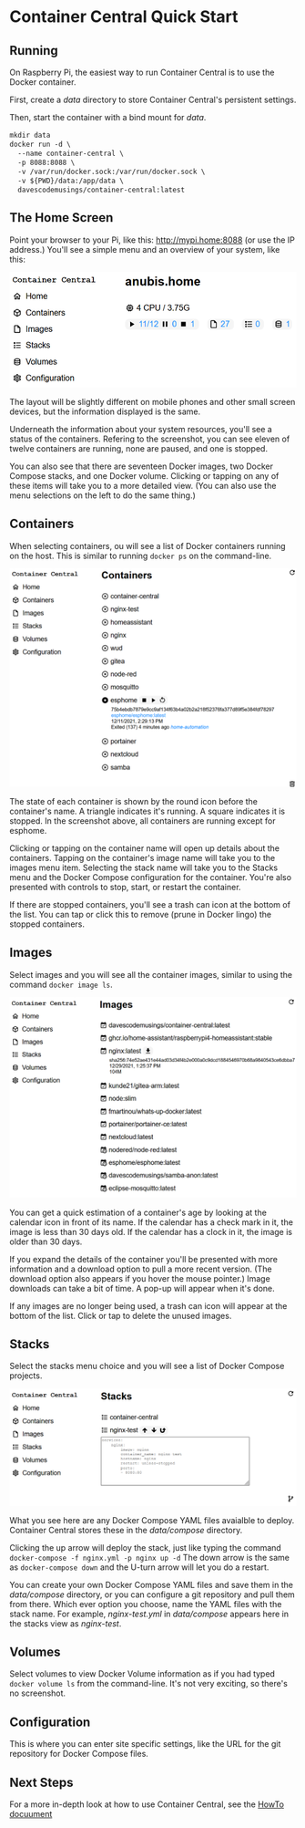 # Container Central Quick Start

## Running
On Raspberry Pi, the easiest way to run Container Central is to use the Docker container.

First, create a _data_ directory to store Container Central's persistent settings.

Then, start the container with a bind mount for _data_.

```
mkdir data
docker run -d \
  --name container-central \
  -p 8088:8088 \
  -v /var/run/docker.sock:/var/run/docker.sock \
  -v ${PWD}/data:/app/data \
  davescodemusings/container-central:latest
```

## The Home Screen
Point your browser to your Pi, like this: http://mypi.home:8088 (or use the IP address.) You'll see a simple menu and an overview of your system, like this:

![menu](screenshots/home.png)

The layout will be slightly different on mobile phones and other small screen devices, but the information displayed is the same.

Underneath the information about your system resources, you'll see a status of the containers. Refering to the screenshot, you can see eleven of twelve containers are running, none are paused, and one is stopped.

You can also see that there are seventeen Docker images, two Docker Compose stacks, and one Docker volume. Clicking or tapping on any of these items will take you to a more detailed view. (You can also use the menu selections on the left to do the same thing.)

## Containers
When selecting containers, ou will see a list of Docker containers running on the host. This is similar to running `docker ps` on the command-line.

![container view](screenshots/containers.png)

The state of each container is shown by the round icon before the container's name. A triangle indicates it's running. A square indicates it is stopped. In the screenshot above, all containers are running except for esphome.

Clicking or tapping on the container name will open up details about the containers. Tapping on the container's image name will take you to the images menu item. Selecting the stack name will take you to the Stacks menu and the Docker Compose configuration for the container. You're also presented with controls to stop, start, or restart the container.

If there are stopped containers, you'll see a trash can icon at the bottom of the list. You can tap or click this to remove (prune in Docker lingo) the stopped containers.

## Images
Select images and you will see all the container images, similar to using the command `docker image ls`.

![image view](screenshots/images.png)

You can get a quick estimation of a container's age by looking at the calendar icon in front of its name. If the calendar has a check mark in it, the image is less than 30 days old. If the calendar has a clock in it, the image is older than 30 days.

If you expand the details of the container you'll be presented with more information and a download option to pull a more recent version. (The download option also appears if you hover the mouse pointer.) Image downloads can take a bit of time. A pop-up will appear when it's done.

If any images are no longer being used, a trash can icon will appear at the bottom of the list. Click or tap to delete the unused images.

## Stacks
Select the stacks menu choice and you will see a list of Docker Compose projects.

![stacks view](screenshots/stacks.png)

What you see here are any Docker Compose YAML files avaialble to deploy. Container Central stores these in the _data/compose_ directory.

Clicking the up arrow will deploy the stack, just like typing the command `docker-compose -f nginx.yml -p nginx up -d` The down arrow is the same as `docker-compose down` and the U-turn arrow will let you do a restart.

You can create your own Docker Compose YAML files and save them in the _data/compose_ directory, or you can configure a git repository and pull them from there. Which ever option you choose, name the YAML files with the stack name. For example, _nginx-test.yml_ in _data/compose_ appears here in the stacks view as _nginx-test_.

## Volumes
Select volumes to view Docker Volume information as if you had typed `docker volume ls` from the command-line. It's not very exciting, so there's no screenshot.

## Configuration
This is where you can enter site specific settings, like the URL for the git repository for Docker Compose files.

## Next Steps
For a more in-depth look at how to use Container Central, see the [HowTo docuument](HowTo.md)
